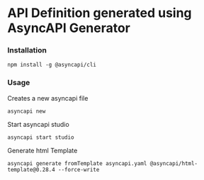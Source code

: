 # API Definition generated using AsyncAPI Generator

### Installation
```
npm install -g @asyncapi/cli
```

### Usage
Creates a new asyncapi file 
```
asyncapi new
```

Start asyncapi studio
```
asyncapi start studio
```

Generate html Template
```
asyncapi generate fromTemplate asyncapi.yaml @asyncapi/html-template@0.28.4 --force-write
```
